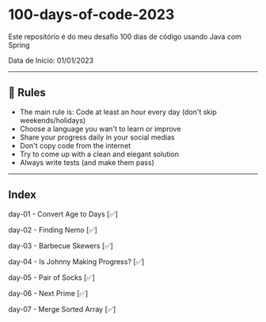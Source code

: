 # 100-days-of-code-2023
Este repositório é do meu desafio 100 dias de código usando Java com Spring

Data de Início: 01/01/2023

---

## 🚩 Rules

- The main rule is: Code at least an hour every day (don't skip weekends/holidays)
- Choose a language you wan't to learn or improve
- Share your progress daily in your social medias
- Don't copy code from the internet
- Try to come up with a clean and elegant solution
- Always write tests (and make them pass)

---

## Index

day-01 - Convert Age to Days [✅]

day-02 - Finding Nemo [✅]

day-03 - Barbecue Skewers [✅]

day-04 - Is Johnny Making Progress?  [✅]

day-05 - Pair of Socks [✅]

day-06 - Next Prime [✅]

day-07 - Merge Sorted Array [✅]
